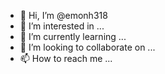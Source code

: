 - 👋 Hi, I’m @emonh318
- 👀 I’m interested in ...
- 🌱 I’m currently learning ...
- 💞️ I’m looking to collaborate on ...
- 📫 How to reach me ...

<!---
emonh318/emonh318 is a ✨ special ✨ repository because its `README.md` (this file) appears on your GitHub profile.
You can click the Preview link to take a look at your changes.
--->
